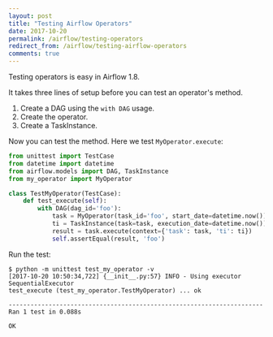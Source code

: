 ```yaml
---
layout: post
title: "Testing Airflow Operators"
date: 2017-10-20
permalink: /airflow/testing-operators
redirect_from: /airflow/testing-airflow-operators
comments: true
---
```

Testing operators is easy in Airflow 1.8.

It takes three lines of setup before you can test an operator's method.

1. Create a DAG using the `with DAG` usage.
2. Create the operator.
3. Create a TaskInstance.

Now you can test the method. Here we test `MyOperator.execute`:

```python
from unittest import TestCase
from datetime import datetime
from airflow.models import DAG, TaskInstance
from my_operator import MyOperator

class TestMyOperator(TestCase):
    def test_execute(self):
        with DAG(dag_id='foo'):
            task = MyOperator(task_id='foo', start_date=datetime.now())
            ti = TaskInstance(task=task, execution_date=datetime.now())
            result = task.execute(context={'task': task, 'ti': ti})
            self.assertEqual(result, 'foo')
```

Run the test:
```
$ python -m unittest test_my_operator -v
[2017-10-20 10:50:34,722] {__init__.py:57} INFO - Using executor SequentialExecutor
test_execute (test_my_operator.TestMyOperator) ... ok

----------------------------------------------------------------------
Ran 1 test in 0.088s

OK
```
